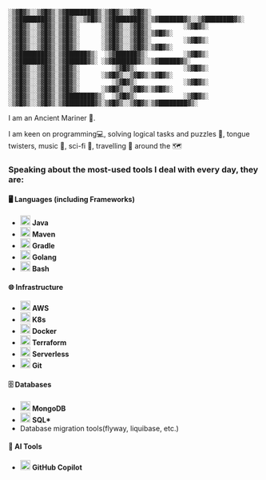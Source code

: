 ```console
░▒▓█▓▒░░▒▓█▓▒░▒▓████████▓▒░▒▓█▓▒░░▒▓█▓▒░      ░▒▓████████▓▒░▒▓█▓▒░░▒▓█▓▒░▒▓████████▓▒░▒▓███████▓▒░░▒▓████████▓▒░ 
░▒▓█▓▒░░▒▓█▓▒░▒▓█▓▒░      ░▒▓█▓▒░░▒▓█▓▒░         ░▒▓█▓▒░   ░▒▓█▓▒░░▒▓█▓▒░▒▓█▓▒░      ░▒▓█▓▒░░▒▓█▓▒░▒▓█▓▒░        
░▒▓█▓▒░░▒▓█▓▒░▒▓█▓▒░      ░▒▓█▓▒░░▒▓█▓▒░         ░▒▓█▓▒░   ░▒▓█▓▒░░▒▓█▓▒░▒▓█▓▒░      ░▒▓█▓▒░░▒▓█▓▒░▒▓█▓▒░        
░▒▓████████▓▒░▒▓██████▓▒░  ░▒▓██████▓▒░          ░▒▓█▓▒░   ░▒▓████████▓▒░▒▓██████▓▒░ ░▒▓███████▓▒░░▒▓██████▓▒░   
░▒▓█▓▒░░▒▓█▓▒░▒▓█▓▒░         ░▒▓█▓▒░             ░▒▓█▓▒░   ░▒▓█▓▒░░▒▓█▓▒░▒▓█▓▒░      ░▒▓█▓▒░░▒▓█▓▒░▒▓█▓▒░        
░▒▓█▓▒░░▒▓█▓▒░▒▓█▓▒░         ░▒▓█▓▒░             ░▒▓█▓▒░   ░▒▓█▓▒░░▒▓█▓▒░▒▓█▓▒░      ░▒▓█▓▒░░▒▓█▓▒░▒▓█▓▒░        
░▒▓█▓▒░░▒▓█▓▒░▒▓████████▓▒░  ░▒▓█▓▒░             ░▒▓█▓▒░   ░▒▓█▓▒░░▒▓█▓▒░▒▓████████▓▒░▒▓█▓▒░░▒▓█▓▒░▒▓████████▓▒░ 
```
I am an Ancient Mariner 🌊.

I am keen on programming💻, solving logical tasks and puzzles 🧩, tongue twisters, music 🎵, sci-fi 🚀, travelling 🧳 around the 🗺️

### Speaking about the most-used tools I deal with every day, they are:

#### 🖥️ Languages (including Frameworks)
- <img src="https://upload.wikimedia.org/wikipedia/en/3/30/Java_programming_language_logo.svg" alt="Java" width="20"/> **Java**  
- <img src="https://upload.wikimedia.org/wikipedia/commons/5/52/Apache_Maven_logo.svg" alt="Maven" width="20"/> **Maven**  
- <img src="https://upload.wikimedia.org/wikipedia/commons/6/6b/Gradle_logo.svg" alt="Gradle" width="20"/> **Gradle**  
- <img src="https://upload.wikimedia.org/wikipedia/commons/0/05/Go_Logo_Blue.svg" alt="Golang" width="20"/> **Golang**  
- <img src="https://upload.wikimedia.org/wikipedia/commons/4/4b/Bash_Logo_Colored.svg" alt="Bash" width="20"/> **Bash**  

#### 🌐 Infrastructure
- <img src="https://upload.wikimedia.org/wikipedia/commons/9/93/Amazon_Web_Services_Logo.svg" alt="AWS" width="20"/> **AWS**  
- <img src="https://upload.wikimedia.org/wikipedia/commons/3/39/Kubernetes_logo_without_workmark.svg" alt="Kubernetes" width="20"/> **K8s**  
- <img src="https://upload.wikimedia.org/wikipedia/commons/4/4e/Docker_%28container_engine%29_logo.svg" alt="Docker" width="20"/> **Docker**  
- <img src="https://upload.wikimedia.org/wikipedia/commons/0/04/Terraform_Logo.svg" alt="Terraform" width="20"/> **Terraform**
- <img src="https://www.vectorlogo.zone/logos/serverless/serverless-icon.svg" alt="Serverless" width="20"/> **Serverless**  
- <img src="https://upload.wikimedia.org/wikipedia/commons/e/e0/Git-logo.svg" alt="Git" width="20"/> **Git**  

#### 🗄️ Databases
- <img src="https://upload.wikimedia.org/wikipedia/commons/9/93/MongoDB_Logo.svg" alt="MongoDB" width="20"/> **MongoDB**  
- <img src="https://upload.wikimedia.org/wikipedia/en/d/dd/MySQL_logo.svg" alt="MySQL" width="20"/> **SQL\***  
- Database migration tools(flyway, liquibase, etc.)

#### 🤖 AI Tools
- <img src="https://github.githubassets.com/images/modules/logos_page/GitHub-Mark.png" alt="GitHub Copilot" width="20"/> **GitHub Copilot**  

<!--
**AncientMariner/ancientmariner** is a ✨ _special_ ✨ repository because its `README.md` (this file) appears on your GitHub profile.

Here are some ideas to get you started:

- 🔭 I’m currently working on ...
- 🌱 I’m currently learning ...
- 👯 I’m looking to collaborate on ...
- 🤔 I’m looking for help with ...
- 💬 Ask me about ...
- 📫 How to reach me: ...
- 😄 Pronouns: ...
- ⚡ Fun fact: ...
-->
